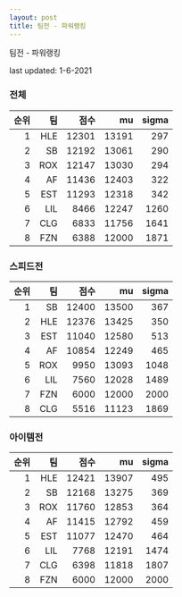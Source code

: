 ```yaml
---
layout: post
title: 팀전 - 파워랭킹
---
```


팀전 - 파워랭킹

last updated: 1-6-2021

### 전체

| 순위 | 팀 | 점수 | mu | sigma |
|---:|---:|---:|---:|---:|
| 1 | HLE | 12301 | 13191 | 297 |
| 2 | SB | 12192 | 13061 | 290 |
| 3 | ROX | 12147 | 13030 | 294 |
| 4 | AF | 11436 | 12403 | 322 |
| 5 | EST | 11293 | 12318 | 342 |
| 6 | LIL | 8466 | 12247 | 1260 |
| 7 | CLG | 6833 | 11756 | 1641 |
| 8 | FZN | 6388 | 12000 | 1871 |

### 스피드전

| 순위 | 팀 | 점수 | mu | sigma |
|---:|---:|---:|---:|---:|
| 1 | SB | 12400 | 13500 | 367 |
| 2 | HLE | 12376 | 13425 | 350 |
| 3 | EST | 11040 | 12580 | 513 |
| 4 | AF | 10854 | 12249 | 465 |
| 5 | ROX | 9950 | 13093 | 1048 |
| 6 | LIL | 7560 | 12028 | 1489 |
| 7 | FZN | 6000 | 12000 | 2000 |
| 8 | CLG | 5516 | 11123 | 1869 |

### 아이템전

| 순위 | 팀 | 점수 | mu | sigma |
|---:|---:|---:|---:|---:|
| 1 | HLE | 12421 | 13907 | 495 |
| 2 | SB | 12168 | 13275 | 369 |
| 3 | ROX | 11760 | 12853 | 364 |
| 4 | AF | 11415 | 12792 | 459 |
| 5 | EST | 11077 | 12470 | 464 |
| 6 | LIL | 7768 | 12191 | 1474 |
| 7 | CLG | 6398 | 11818 | 1807 |
| 8 | FZN | 6000 | 12000 | 2000 |
